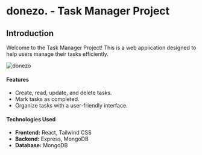 <h1>donezo. - Task Manager Project</h1>

<section>
<h2>Introduction</h2>
<p>Welcome to the Task Manager Project! This is a web application designed to help users manage their tasks efficiently.</p>
</section>

![donezo](https://github.com/user-attachments/assets/77a70cb1-c796-43b0-9216-a327dc7b78fc)

<section>
<h4>Features</h4>
<ul> 
<li>Create, read, update, and delete tasks.</li>
<li>Mark tasks as completed.</li>
<li>Organize tasks with a user-friendly interface.</li>
</ul>
</section>

<section>
<h4>Technologies Used</h2>
<ul>
<li><strong>Frontend:</strong> React, Tailwind CSS</li>
<li><strong>Backend:</strong> Express, MongoDB</li>
<li><strong>Database:</strong> MongoDB</li>
</ul>
</section>
